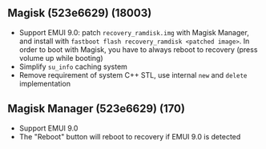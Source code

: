 ## Magisk (523e6629) (18003)
- Support EMUI 9.0: patch `recovery_ramdisk.img` with Magisk Manager, and install with `fastboot flash recovery_ramdisk <patched image>`.
In order to boot with Magisk, you have to always reboot to recovery (press volume up while booting)
- Simplify `su_info` caching system
- Remove requirement of system C++ STL, use internal `new` and `delete` implementation

## Magisk Manager (523e6629) (170)
- Support EMUI 9.0
- The "Reboot" button will reboot to recovery if EMUI 9.0 is detected
